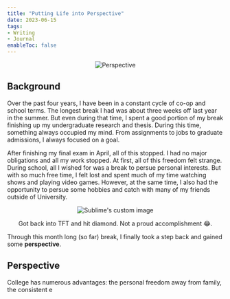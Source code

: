 ```yaml
---
title: "Putting Life into Perspective"
date: 2023-06-15
tags:
- Writing
- Journal
enableToc: false
---
```


<p align="center">
  <img src="/notes/images/perspective_1.jpeg" alt="Perspective">
</p>

## Background
Over the past four years, I have been in a constant cycle 
of co-op and school terms. The longest break I had was about
three weeks off last year in the summer. But even during that
time, I spent a good portion of my break finishing up my
undergraduate research and thesis. During this time, something
always occupied my mind. From assignments to jobs to graduate
admissions, I always focused on a goal.

After finishing my final exam in April, all of this stopped. I had no major obligations
and all my work stopped. At first, all of this freedom felt strange.
During school, all I wished for was a break to persue personal interests.
But with so much free time, I felt lost and spent much of my time 
watching shows and playing video games. However, at the same time, I also
had the opportunity to persue some hobbies and catch with many of my friends
outside of University. 

<div align="center">
  <img src="/notes/images/perspective_2.png" alt="Sublime's custom image"/>
</div>
<p align="center">
Got back into TFT and hit diamond. Not a proud accomplishment 😂.
</p>

Through this month long (so far) break, I finally took a step back
and gained some **perspective**.

## Perspective

College has numerous advantages: the personal freedom away from family, the consistent e

